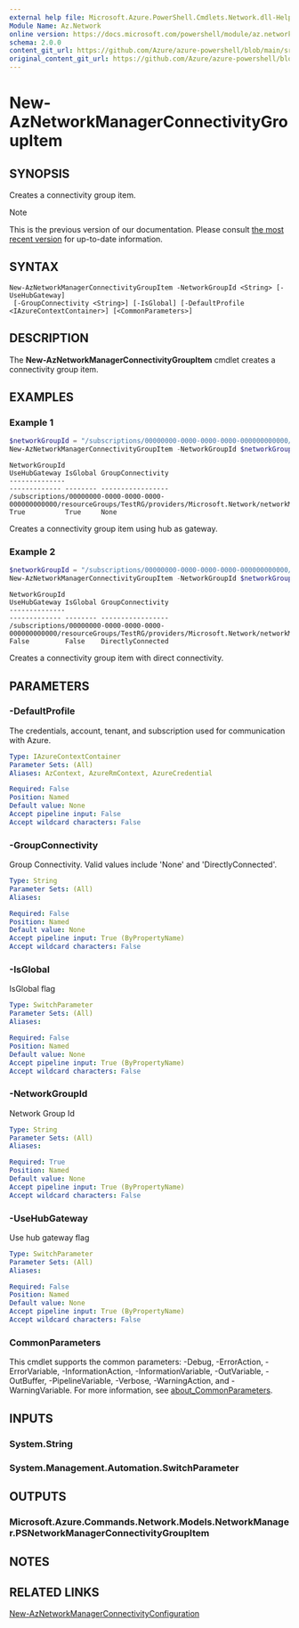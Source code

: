 ```yaml
---
external help file: Microsoft.Azure.PowerShell.Cmdlets.Network.dll-Help.xml
Module Name: Az.Network
online version: https://docs.microsoft.com/powershell/module/az.network/new-aznetworkmanagerconnectivitygroupitem
schema: 2.0.0
content_git_url: https://github.com/Azure/azure-powershell/blob/main/src/Network/Network/help/New-AzNetworkManagerConnectivityGroupItem.md
original_content_git_url: https://github.com/Azure/azure-powershell/blob/main/src/Network/Network/help/New-AzNetworkManagerConnectivityGroupItem.md
---
```


# New-AzNetworkManagerConnectivityGroupItem

## SYNOPSIS
Creates a connectivity group item.

> [!NOTE]
>This is the previous version of our documentation. Please consult [the most recent version](/powershell/module/az.network/new-aznetworkmanagerconnectivitygroupitem) for up-to-date information.

## SYNTAX

```
New-AzNetworkManagerConnectivityGroupItem -NetworkGroupId <String> [-UseHubGateway]
 [-GroupConnectivity <String>] [-IsGlobal] [-DefaultProfile <IAzureContextContainer>] [<CommonParameters>]
```

## DESCRIPTION
The **New-AzNetworkManagerConnectivityGroupItem** cmdlet creates a connectivity group item.

## EXAMPLES

### Example 1
```powershell
$networkGroupId = "/subscriptions/00000000-0000-0000-0000-000000000000/resourceGroups/TestRG/providers/Microsoft.Network/networkManagers/TestNMName/networkGroups/TestGroup"
New-AzNetworkManagerConnectivityGroupItem -NetworkGroupId $networkGroupId -UseHubGateway -GroupConnectivity "None" -IsGlobal 
```
```output
NetworkGroupId                                                                                                                                           UseHubGateway IsGlobal GroupConnectivity
--------------                                                                                                                                           ------------- -------- -----------------
/subscriptions/00000000-0000-0000-0000-000000000000/resourceGroups/TestRG/providers/Microsoft.Network/networkManagers/TestNMName/networkGroups/TestGroup True          True     None
```
Creates a connectivity group item using hub as gateway.

### Example 2
```powershell
$networkGroupId = "/subscriptions/00000000-0000-0000-0000-000000000000/resourceGroups/TestRG/providers/Microsoft.Network/networkManagers/TestNMName/networkGroups/TestGroup"
New-AzNetworkManagerConnectivityGroupItem -NetworkGroupId $networkGroupId -GroupConnectivity "DirectlyConnected" 
```
```output
NetworkGroupId                                                                                                                                           UseHubGateway IsGlobal GroupConnectivity
--------------                                                                                                                                           ------------- -------- -----------------
/subscriptions/00000000-0000-0000-0000-000000000000/resourceGroups/TestRG/providers/Microsoft.Network/networkManagers/TestNMName/networkGroups/TestGroup False         False    DirectlyConnected
```
Creates a connectivity group item with direct connectivity.

## PARAMETERS

### -DefaultProfile
The credentials, account, tenant, and subscription used for communication with Azure.

```yaml
Type: IAzureContextContainer
Parameter Sets: (All)
Aliases: AzContext, AzureRmContext, AzureCredential

Required: False
Position: Named
Default value: None
Accept pipeline input: False
Accept wildcard characters: False
```

### -GroupConnectivity
Group Connectivity. Valid values include 'None' and 'DirectlyConnected'.

```yaml
Type: String
Parameter Sets: (All)
Aliases:

Required: False
Position: Named
Default value: None
Accept pipeline input: True (ByPropertyName)
Accept wildcard characters: False
```

### -IsGlobal
IsGlobal flag

```yaml
Type: SwitchParameter
Parameter Sets: (All)
Aliases:

Required: False
Position: Named
Default value: None
Accept pipeline input: True (ByPropertyName)
Accept wildcard characters: False
```

### -NetworkGroupId
Network Group Id

```yaml
Type: String
Parameter Sets: (All)
Aliases:

Required: True
Position: Named
Default value: None
Accept pipeline input: True (ByPropertyName)
Accept wildcard characters: False
```

### -UseHubGateway
Use hub gateway flag

```yaml
Type: SwitchParameter
Parameter Sets: (All)
Aliases:

Required: False
Position: Named
Default value: None
Accept pipeline input: True (ByPropertyName)
Accept wildcard characters: False
```

### CommonParameters
This cmdlet supports the common parameters: -Debug, -ErrorAction, -ErrorVariable, -InformationAction, -InformationVariable, -OutVariable, -OutBuffer, -PipelineVariable, -Verbose, -WarningAction, and -WarningVariable. For more information, see [about_CommonParameters](http://go.microsoft.com/fwlink/?LinkID=113216).

## INPUTS

### System.String

### System.Management.Automation.SwitchParameter

## OUTPUTS

### Microsoft.Azure.Commands.Network.Models.NetworkManager.PSNetworkManagerConnectivityGroupItem

## NOTES

## RELATED LINKS
[New-AzNetworkManagerConnectivityConfiguration](./New-AzNetworkManagerConnectivityConfiguration.md)
